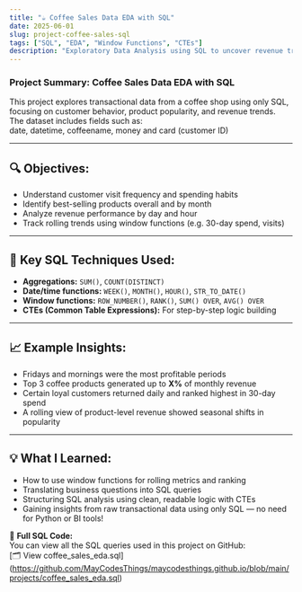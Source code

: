 ```yaml
---
title: "☕ Coffee Sales Data EDA with SQL"
date: 2025-06-01
slug: project-coffee-sales-sql
tags: ["SQL", "EDA", "Window Functions", "CTEs"]
description: "Exploratory Data Analysis using SQL to uncover revenue trends and customer behavior from coffee shop sales data."
---
```


###  Project Summary: Coffee Sales Data EDA with SQL

This project explores transactional data from a coffee shop using only SQL, focusing on customer behavior, product popularity, and revenue trends.  
The dataset includes fields such as:  
date, datetime, coffeename, money and card (customer ID)

---

## 🔍 Objectives:
- Understand customer visit frequency and spending habits  
- Identify best-selling products overall and by month  
- Analyze revenue performance by day and hour  
- Track rolling trends using window functions (e.g. 30-day spend, visits)  

---

## 🧠 Key SQL Techniques Used:
- **Aggregations:** `SUM()`, `COUNT(DISTINCT)`  
- **Date/time functions:** `WEEK()`, `MONTH()`, `HOUR()`, `STR_TO_DATE()`  
- **Window functions:** `ROW_NUMBER()`, `RANK()`, `SUM() OVER`, `AVG() OVER`  
- **CTEs (Common Table Expressions):** For step-by-step logic building  

---

## 📈 Example Insights:
- Fridays and mornings were the most profitable periods  
- Top 3 coffee products generated up to **X%** of monthly revenue  
- Certain loyal customers returned daily and ranked highest in 30-day spend  
- A rolling view of product-level revenue showed seasonal shifts in popularity  

---

## 💡 What I Learned:
- How to use window functions for rolling metrics and ranking  
- Translating business questions into SQL queries  
- Structuring SQL analysis using clean, readable logic with CTEs  
- Gaining insights from raw transactional data using only SQL — no need for Python or BI tools!

📎 **Full SQL Code:**  
You can view all the SQL queries used in this project on GitHub:  
[🗂 View coffee_sales_eda.sql] (https://github.com/MayCodesThings/maycodesthings.github.io/blob/main/projects/coffee_sales_eda.sql)

